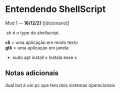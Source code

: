 # Entendendo ShellScript

Mod 1 -- **16/12/21**
[[dicionario]]

.sh é o type do shellscript.

**cli** =  uma aplicação em modo texto  
**gtk** = uma aplicação em janela  

* sudo apt install x
  Instala esse x

## Notas adicionais

dual bot é um pc que tem dois sistemas operacionais
